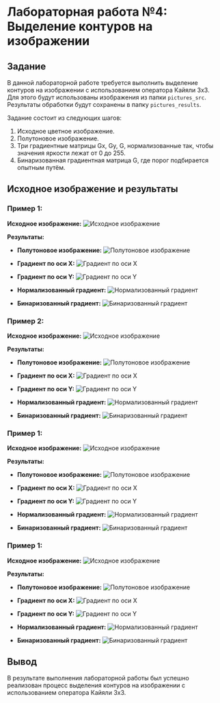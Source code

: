 # Лабораторная работа №4: Выделение контуров на изображении

## Задание

В данной лабораторной работе требуется выполнить выделение контуров на изображении с использованием оператора Кайяли 3x3. Для этого будут использованы изображения из папки `pictures_src`. Результаты обработки будут сохранены в папку `pictures_results`.

Задание состоит из следующих шагов:
1. Исходное цветное изображение.
2. Полутоновое изображение.
3. Три градиентные матрицы Gx, Gy, G, нормализованные так, чтобы значения яркости лежат от 0 до 255.
4. Бинаризованная градиентная матрица G, где порог подбирается опытным путём.

## Исходное изображение и результаты

### Пример 1:

**Исходное изображение:**
![Исходное изображение](../pictures_src/house.png)

**Результаты:**

- **Полутоновое изображение:**
![Полутоновое изображение](../pictures_results/house_gray.png)

- **Градиент по оси X:**
![Градиент по оси X](../pictures_results/house_gradient_x.png)

- **Градиент по оси Y:**
![Градиент по оси Y](../pictures_results/house_gradient_y.png)

- **Нормализованный градиент:**
![Нормализованный градиент](../pictures_results/house_gradient_normalized.png)

- **Бинаризованный градиент:**
![Бинаризованный градиент](../pictures_results/house_binary_gradient.png)

### Пример 2:

**Исходное изображение:**
![Исходное изображение](../pictures_src/ghoul.png)

**Результаты:**

- **Полутоновое изображение:**
![Полутоновое изображение](../pictures_results/ghoul_gray.png)

- **Градиент по оси X:**
![Градиент по оси X](../pictures_results/ghoul_gradient_x.png)

- **Градиент по оси Y:**
![Градиент по оси Y](../pictures_results/ghoul_gradient_y.png)

- **Нормализованный градиент:**
![Нормализованный градиент](../pictures_results/ghoul_gradient_normalized.png)

- **Бинаризованный градиент:**
![Бинаризованный градиент](../pictures_results/ghoul_binary_gradient.png)

### Пример 1:

**Исходное изображение:**
![Исходное изображение](../pictures_src/karta.png)

**Результаты:**

- **Полутоновое изображение:**
![Полутоновое изображение](../pictures_results/karta_gray.png)

- **Градиент по оси X:**
![Градиент по оси X](../pictures_results/karta_gradient_x.png)

- **Градиент по оси Y:**
![Градиент по оси Y](../pictures_results/karta_gradient_y.png)

- **Нормализованный градиент:**
![Нормализованный градиент](../pictures_results/karta_gradient_normalized.png)

- **Бинаризованный градиент:**
![Бинаризованный градиент](../pictures_results/karta_binary_gradient.png)

### Пример 1:

**Исходное изображение:**
![Исходное изображение](../pictures_src/photo.png)

**Результаты:**

- **Полутоновое изображение:**
![Полутоновое изображение](../pictures_results/photo_gray.png)

- **Градиент по оси X:**
![Градиент по оси X](../pictures_results/photo_gradient_x.png)

- **Градиент по оси Y:**
![Градиент по оси Y](../pictures_results/photo_gradient_y.png)

- **Нормализованный градиент:**
![Нормализованный градиент](../pictures_results/photo_gradient_normalized.png)

- **Бинаризованный градиент:**
![Бинаризованный градиент](../pictures_results/photo_binary_gradient.png)
## Вывод

В результате выполнения лабораторной работы был успешно реализован процесс выделения контуров на изображении с использованием оператора Кайяли 3x3.
